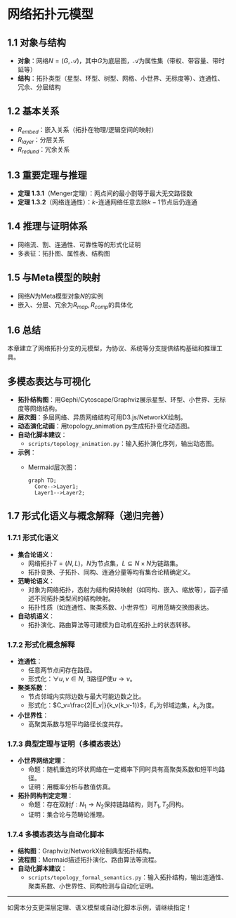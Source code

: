 # 网络拓扑元模型

## 1.1 对象与结构

- **对象**：网络$N=(G,\mathcal{A})$，其中$G$为底层图，$\mathcal{A}$为属性集（带权、带容量、带时延等）
- **结构**：拓扑类型（星型、环型、树型、网格、小世界、无标度等）、连通性、冗余、分层结构

## 1.2 基本关系

- $R_{embed}$：嵌入关系（拓扑在物理/逻辑空间的映射）
- $R_{layer}$：分层关系
- $R_{redund}$：冗余关系

## 1.3 重要定理与推理

- **定理 1.3.1**（Menger定理）：两点间的最小割等于最大无交路径数
- **定理 1.3.2**（网络连通性）：$k$-连通网络任意去除$k-1$节点后仍连通

## 1.4 推理与证明体系

- 网络流、割、连通性、可靠性等的形式化证明
- 多表征：拓扑图、属性表、结构图

## 1.5 与Meta模型的映射

- 网络$N$为Meta模型对象$N$的实例
- 嵌入、分层、冗余为$R_{map},R_{comp}$的具体化

## 1.6 总结

本章建立了网络拓扑分支的元模型，为协议、系统等分支提供结构基础和推理工具。

## 多模态表达与可视化

- **拓扑结构图**：用Gephi/Cytoscape/Graphviz展示星型、环型、小世界、无标度等网络结构。
- **层次图**：多层网络、异质网络结构可用D3.js/NetworkX绘制。
- **动态演化动画**：用topology_animation.py生成拓扑变化动态图。
- **自动化脚本建议**：
  - `scripts/topology_animation.py`：输入拓扑演化序列，输出动态图。
- **示例**：
  - Mermaid层次图：

    ```mermaid
    graph TD;
      Core-->Layer1;
      Layer1-->Layer2;
    ```

## 1.7 形式化语义与概念解释（递归完善）

### 1.7.1 形式化语义

- **集合论语义**：
  - 网络拓扑$T=(N,L)$，$N$为节点集，$L\subseteq N\times N$为链路集。
  - 拓扑变换、子拓扑、同构、连通分量等均有集合论精确定义。
- **范畴论语义**：
  - 对象为网络拓扑，态射为结构保持映射（如同构、嵌入、缩放等），函子描述不同拓扑类型间的结构映射。
  - 拓扑性质（如连通性、聚类系数、小世界性）可用范畴交换图表达。
- **自动机语义**：
  - 拓扑演化、路由算法等可建模为自动机在拓扑上的状态转移。

### 1.7.2 形式化概念解释

- **连通性**：
  - 任意两节点间存在路径。
  - 形式化：$\forall u,v\in N,\ \exists$路径$P$使$u\to v$。
- **聚类系数**：
  - 节点邻域内实际边数与最大可能边数之比。
  - 形式化：$C_v=\frac{2|E_v|}{k_v(k_v-1)}$，$E_v$为邻域边集，$k_v$为度。
- **小世界性**：
  - 高聚类系数与短平均路径长度共存。

### 1.7.3 典型定理与证明（多模态表达）

- **小世界网络定理**：
  - 命题：随机重连的环状网络在一定概率下同时具有高聚类系数和短平均路径。
  - 证明：用概率分析与数值仿真。
- **拓扑同构判定定理**：
  - 命题：存在双射$f:N_1\to N_2$保持链路结构，则$T_1,T_2$同构。
  - 证明：集合论与范畴论推理。

### 1.7.4 多模态表达与自动化脚本

- **结构图**：Graphviz/NetworkX绘制典型拓扑结构。
- **流程图**：Mermaid描述拓扑演化、路由算法等流程。
- **自动化脚本建议**：
  - `scripts/topology_formal_semantics.py`：输入拓扑结构，输出连通性、聚类系数、小世界性、同构检测与自动化证明。

---

如需本分支更深层定理、语义模型或自动化脚本示例，请继续指定！
